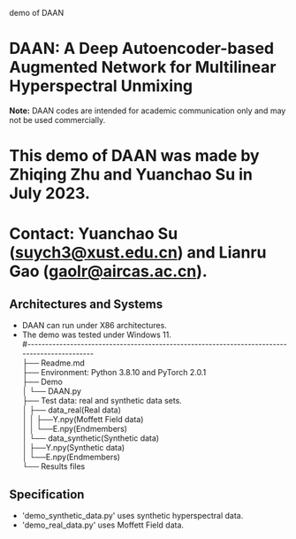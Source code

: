 demo of DAAN
# DAAN: A Deep Autoencoder-based Augmented Network for Multilinear Hyperspectral Unmixing

**Note:** DAAN codes are intended for academic communication only and may not be used commercially.

# This demo of DAAN was made by Zhiqing Zhu and Yuanchao Su in July 2023.
# Contact: Yuanchao Su (suych3@xust.edu.cn) and Lianru Gao (gaolr@aircas.ac.cn).
## Architectures and Systems
* DAAN can run under X86 architectures.
* The demo was tested under Windows 11.\
#---------------------------------------------------------------------------------------------\
├── Readme.md\
├── Environment: Python 3.8.10 and PyTorch  2.0.1 \
├── Demo\
│   └── DAAN.py\
├── Test data: real and synthetic data sets.\
│   ├──  data_real(Real data)\
│   │     ├──Y.npy(Moffett Field data)\
│   │     └──E.npy(Endmembers)\
│   └──  data_synthetic(Synthetic data)\
│         ├──Y.npy(Synthetic data)\
│         └──E.npy(Endmembers)\
└── Results files

## Specification
* 'demo_synthetic_data.py' uses synthetic hyperspectral data.
* 'demo_real_data.py' uses Moffett Field data.
